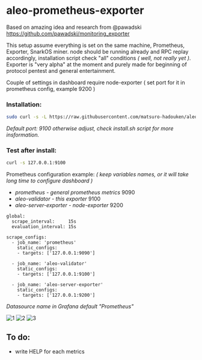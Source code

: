 # aleo-prometheus-exporter

Based on amazing idea and research from @pawadski https://github.com/pawadski/monitoring_exporter

This setup assume everything is set on the same machine, Prometheus, Exporter, SnarkOS miner.
node should be running already and RPC replay accordingly, installation script check "all" conditions _( well, not really yet )_.
Exporter is "very alpha" at the moment and purely made for beginning of protocol pentest and general entertainment.

Couple of settings in dashboard require node-exporter ( set port for it in prometheus config, example 9200 )

### Installation:

```bash
sudo curl -s -L https://raw.githubusercontent.com/matsuro-hadouken/aleo-prometheus-exporter/main/install.sh | bash
```

_Default port: 9100 otherwise adjust, check install.sh script for more insformation._

### Test after install:

```bash
curl -s 127.0.0.1:9100
```

Prometheus configuration example: _( keep variables names, or it will take long time to configure dashboard )_

* _prometheus - general prometheus metrics_ 9090
* _aleo-validator - this exporter_ 9100
* _aleo-server-exporter - node-exporter_ 9200

```prometheus
global:
  scrape_interval:     15s
  evaluation_interval: 15s

scrape_configs:
  - job_name: 'prometheus'
    static_configs:
    - targets: ['127.0.0.1:9090']

  - job_name: 'aleo-validator'
    static_configs:
    - targets: ['127.0.0.1:9100']

  - job_name: 'aleo-server-exporter'
    static_configs:
    - targets: ['127.0.0.1:9200']
```

_Datasource name in Grafana default "Prometheus"_

![1](https://user-images.githubusercontent.com/50751381/134052087-0e6082c5-365f-4c03-8be0-408173aea47a.png)
![2](https://user-images.githubusercontent.com/50751381/134052105-1ec959f5-6b8a-412f-88c7-a90a86833082.png)
![3](https://user-images.githubusercontent.com/50751381/134052125-e2a65232-3de3-4135-9a30-e332d63485a0.png)

## To do:

* write HELP for each metrics
